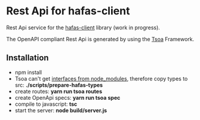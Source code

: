 # Rest Api for hafas-client 

Rest Api service for the [hafas-client](https://github.com/public-transport/hafas-client) library (work in progress).

The OpenAPI compliant Rest Api is generated by using the [Tsoa](https://github.com/lukeautry/tsoa) Framework.

## Installation

* npm install
* Tsoa can't get [interfaces from node_modules](https://github.com/lukeautry/tsoa/blob/master/docs/ExternalInterfacesExplanation.MD), therefore copy types to src: **./scripts/prepare-hafas-types**
* create routes: **yarn run tsoa routes**
* create OpenApi specs: **yarn run tsoa spec**
* compile to javascript: **tsc**
* start the server: **node build/server.js**
